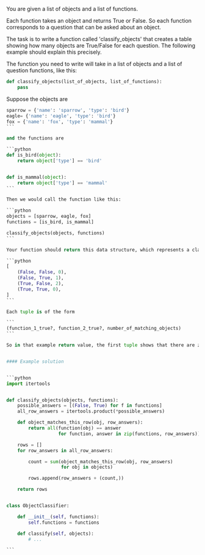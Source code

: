 You are given a list of objects and a list of functions.

Each function takes an object and returns True or False. So each function corresponds to a question that can be asked about an object.

The task is to write a function called 'classify_objects' that creates a table showing how many objects are True/False for each question. The following example should explain this precisely.

The function you need to write will take in a list of objects and a list of question functions, like this:


```python
def classify_objects(list_of_objects, list_of_functions):
    pass
```

Suppose the objects are

````python
sparrow = {'name': 'sparrow', 'type': 'bird'}
eagle= {'name': 'eagle', 'type': 'bird'}
fox = {'name': 'fox', 'type': 'mammal'}
```

and the functions are

```python
def is_bird(object):
    return object['type'] == 'bird'


def is_mammal(object):
    return object['type'] == 'mammal'
```

Then we would call the function like this:

```python
objects = [sparrow, eagle, fox]
functions = [is_bird, is_mammal]

classify_objects(objects, functions)
```

Your function should return this data structure, which represents a classification table:

```python
[
    (False, False, 0),
    (False, True, 1),
    (True, False, 2),
    (True, True, 0),
]
```

Each tuple is of the form

```
(function_1_true?, function_2_true?, number_of_matching_objects)
```

So in that example return value, the first tuple shows that there are zero objects that are not-bird AND not-mammal, and the second shows that there is one object that is not-bird AND mammal.


#### Example solution


```python
import itertools


def classify_objects(objects, functions):
    possible_answers = [(False, True) for f in functions]
    all_row_answers = itertools.product(*possible_answers)

    def object_matches_this_row(obj, row_answers):
        return all(function(obj) == answer
                   for function, answer in zip(functions, row_answers))

    rows = []
    for row_answers in all_row_answers:

        count = sum(object_matches_this_row(obj, row_answers)
                    for obj in objects)

        rows.append(row_answers + (count,))

    return rows


class ObjectClassifier:

    def __init__(self, functions):
        self.functions = functions

    def classify(self, objects):
        # ...

```
